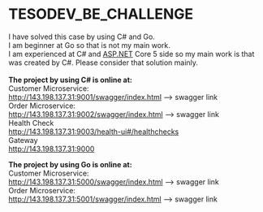 <h1 class="code-line" data-line-start=0 data-line-end=1 ><a id="TESODEV_BE_CHALLENGE_0"></a>TESODEV_BE_CHALLENGE</h1>
<p class="has-line-data" data-line-start="1" data-line-end="13">I have solved this case by using C# and Go.<br>
I am beginner at Go so that is not my main work.<br>
I am experienced at C# and <a href="http://ASP.NET">ASP.NET</a> Core 5 side so my main work is that was created by C#. Please consider that solution mainly.<br><br>
<b>The project by using C# is online at:</b><br>
Customer Microservice:<br>
<a href="http://143.198.137.31:9001/swagger/index.html">http://143.198.137.31:9001/swagger/index.html</a> --&gt; swagger link<br>
Order Microservice:<br>
<a href="http://143.198.137.31:9002/swagger/index.html">http://143.198.137.31:9002/swagger/index.html</a> --&gt; swagger link<br>
Health Check<br>
<a href="http://143.198.137.31:9003/health-ui#/healthchecks">http://143.198.137.31:9003/health-ui#/healthchecks</a><br>
Gateway<br>
<a href="http://143.198.137.31:9000">http://143.198.137.31:9000</a></p>
<p class="has-line-data" data-line-start="14" data-line-end="19"><b>The project by using Go is online at:</b><br>
Customer Microservice:<br>
<a href="http://143.198.137.31:5000/swagger/index.html">http://143.198.137.31:5000/swagger/index.html</a> --&gt; swagger link<br>
Order Microservice:<br>
<a href="http://143.198.137.31:5001/swagger/index.html">http://143.198.137.31:5001/swagger/index.html</a> --&gt; swagger link</p>
